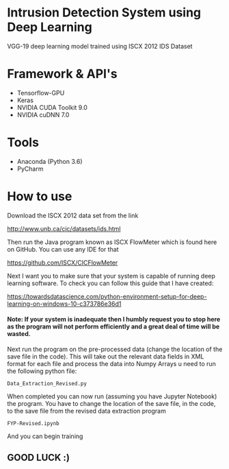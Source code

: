 # Intrusion Detection System using Deep Learning

VGG-19 deep learning model trained using ISCX 2012 IDS Dataset

# Framework & API's 

* Tensorflow-GPU
* Keras
* NVIDIA CUDA Toolkit 9.0
* NVIDIA cuDNN 7.0

# Tools

* Anaconda (Python 3.6)
* PyCharm


# How to use
Download the ISCX 2012 data set from the link

http://www.unb.ca/cic/datasets/ids.html

Then run the Java program known as ISCX FlowMeter which is found here on GitHub. You can use any IDE for that

https://github.com/ISCX/CICFlowMeter

Next I want you to make sure that your system is capable of running deep learning software. To check you can follow this guide that I have created:

https://towardsdatascience.com/python-environment-setup-for-deep-learning-on-windows-10-c373786e36d1

#### Note: If your system is inadequate then I humbly request you to stop here as the program will not perform efficiently and a great deal of time will be wasted.

Next run the program on the pre-processed data (change the location of the save file in the code). This will take out the relevant data fields in XML format for each file and process the data into Numpy Arrays u need to run the following python file:

    Data_Extraction_Revised.py

When completed you can now run (assuming you have Jupyter Notebook) the program.
You have to change the location of the save file, in the code, to the save file from the revised data extraction program

    FYP-Revised.ipynb

And you can begin training

## GOOD LUCK :)
